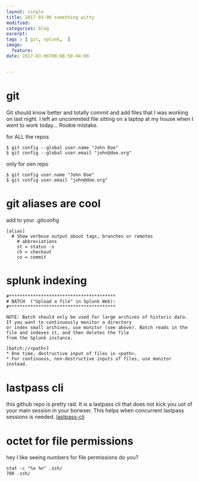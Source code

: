 ```yaml
---
layout: single
title: 2017-03-06 something witty
modified:
categories: blog
excerpt:
tags : [ git, splunk,  ]
image:
  feature:
date: 2017-03-06T08:08:50-04:00


---
```

# git
Git should know better and totally commit and add files that I was working on last night.  I left an uncommited file sitting on a laptop at my house when I went to work today...   Rookie mistake. 

for ALL the repos
```
$ git config --global user.name "John Doe"
$ git config --global user.email "john@doe.org"
```
only for oen repo
```
$ git config user.name "John Doe"
$ git config user.email "john@doe.org"
```

# git aliases are cool
add to your .gitconfig
```
[alias]
  # Show verbose output about tags, branches or remotes
    # abbreviations
    st = status -s
    ch = checkout
    co = commit
 ```

 # splunk indexing

```
#****************************************
# BATCH  ("Upload a file" in Splunk Web):
#****************************************

NOTE: Batch should only be used for large archives of historic data. If you want to continuously monitor a directory 
or index small archives, use monitor (see above). Batch reads in the file and indexes it, and then deletes the file 
from the Splunk instance. 

[batch://<path>]
* One time, destructive input of files in <path>.
* For continuous, non-destructive inputs of files, use monitor instead.
```

# lastpass cli
this github repo is pretty rad.  It is a lastpass cli that does not kick you uot of your main session in your borwser.  This helps when concurrent lastpass sessions is needed. 
[lastpass-cli](https://github.com/lastpass/lastpass-cli "lastpass-cli")



# octet for file permissions
hey I like seeing numbers for file permissions  do you?
```
stat -c "%a %n" .ssh/
700 .ssh/
```

